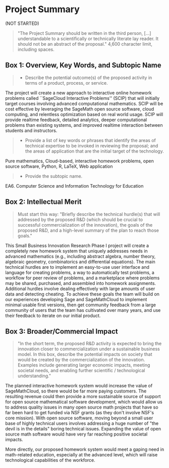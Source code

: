 # Project Summary

(NOT STARTED)

> "The Project Summary should be written in the third person, [...]  understandable to a scientifically or technically literate lay reader. It should not be an abstract of the proposal."  4,600 character limit, including spaces.



## Box 1: Overview, Key Words, and Subtopic Name
>- Describe the potential outcome(s) of the proposed activity in terms of a product, process, or service.

The project will create a new approach to
interactive online homework problems called
``SageCloud Interactive Problems'' (SCIP) that
will initially target courses
involving advanced computational mathematics.
SCIP will be cost effective by leveraging the SageMath
open source software, cloud computing, and relentless
optimization based on real world usage.
SCIP will provide realtime feedback, detailed analytics, deeper
computational problems than existing systems, and
improved realtime interaction between students and instructors.

>- Provide a list of key words or phrases that identify the areas of technical expertise to be invoked in reviewing the proposal; and the areas of application that are the initial target of the technology.

Pure mathematics, Cloud-based, interactive homework problems, open source software, Python, R, LaTeX, Web application

>- Provide the subtopic name.

EA6. Computer Science and Information Technology for Education



## Box 2: Intellectual Merit

> Must start this way:
> "Briefly describe the technical hurdle(s) that will addressed by the proposed R&D (which should be crucial to successful commercialization of the innovation), the goals of the proposed R&D, and a high-level summary of the plan to reach those goals."

This Small Business Innovation Research Phase I project will
create a completely new homework system that uniquely addresses needs in
advanced mathematics (e.g., including abstract algebra,
number theory, algebraic geometry, combinatorics
and differential equations).  The main technical hurdles are to
implement an easy-to-use user interface and language for creating
problems, a way to automatically test problems, a workflow for
peer review of problems, and a marketplace where problems may
be shared, purchased, and assembled into homework assignments.
Additional hurdles involve dealing effectively with large amounts
of user data and detecting cheating.   To achieve these
goals the team will build  on our experiences developing
Sage and SageMathCloud to implement minimal usable first versions,
then get community feedback from  a large community of users that
the team has cultivated over many years, and use their feedback to
iterate on our initial product.

## Box 3: Broader/Commercial Impact

> "In the short term, the proposed R&D activity is expected to bring the innovation closer to commercialization under a sustainable business model. In this box, describe the potential impacts on society that would be created by the commercialization of the innovation. Examples include generating larger economic impacts, meeting societal needs, and enabling further scientific / technological understanding."

The planned interactive homework system would increase the value
of SageMathCloud, so there would be far more paying customers.  The resulting
revenue could then provide a more sustainable source of support for open source
mathematical software development, which would allow us to address quality issues
in many open source math projects that have so far been hard to get funded
via NSF grants (as they don't involve NSF's core mission).  With open source software,
moving beyond a small user base of highly technical users involves addressing
a huge number of "the devil is in the details" boring technical issues.   Expanding
the value of open source math software would have very far reaching
positive societal impacts.

More directly, our proposed homework system would meet a gaping need in
math-related education, especially at the advanced level,
which will raise technological capabilities of the workforce.








